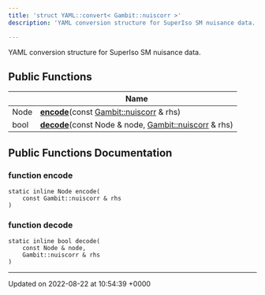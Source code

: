 ```yaml
---
title: 'struct YAML::convert< Gambit::nuiscorr >'
description: 'YAML conversion structure for SuperIso SM nuisance data. '

---
```









YAML conversion structure for SuperIso SM nuisance data. 

## Public Functions

|                | Name           |
| -------------- | -------------- |
| Node | **[encode](/documentation/code/gambit_2-2/classes/structyaml_1_1convert_3_01gambit_1_1nuiscorr_01_4/#function-encode)**(const [Gambit::nuiscorr](/documentation/code/gambit_2-2/classes/structgambit_1_1nuiscorr/) & rhs) |
| bool | **[decode](/documentation/code/gambit_2-2/classes/structyaml_1_1convert_3_01gambit_1_1nuiscorr_01_4/#function-decode)**(const Node & node, [Gambit::nuiscorr](/documentation/code/gambit_2-2/classes/structgambit_1_1nuiscorr/) & rhs) |

## Public Functions Documentation

### function encode

```
static inline Node encode(
    const Gambit::nuiscorr & rhs
)
```


### function decode

```
static inline bool decode(
    const Node & node,
    Gambit::nuiscorr & rhs
)
```


-------------------------------

Updated on 2022-08-22 at 10:54:39 +0000